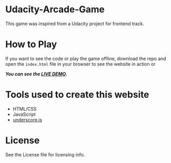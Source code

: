 # Udacity-Arcade-Game

This game was inspired from a Udacity project for frontend track.

# How to Play

If you want to see the code or play the game offline, download the repo and open the `index.html` file in your browser to see the website in action or 

***You can see the [LIVE DEMO](https://rudevdr.github.io/frontend-nanodegree-arcade-game).*** 

# Tools used to create this website

* HTML/CSS
* JavaScript
* [underscore.js](http://underscorejs.org/) 

# License

See the License file for licensing info.
